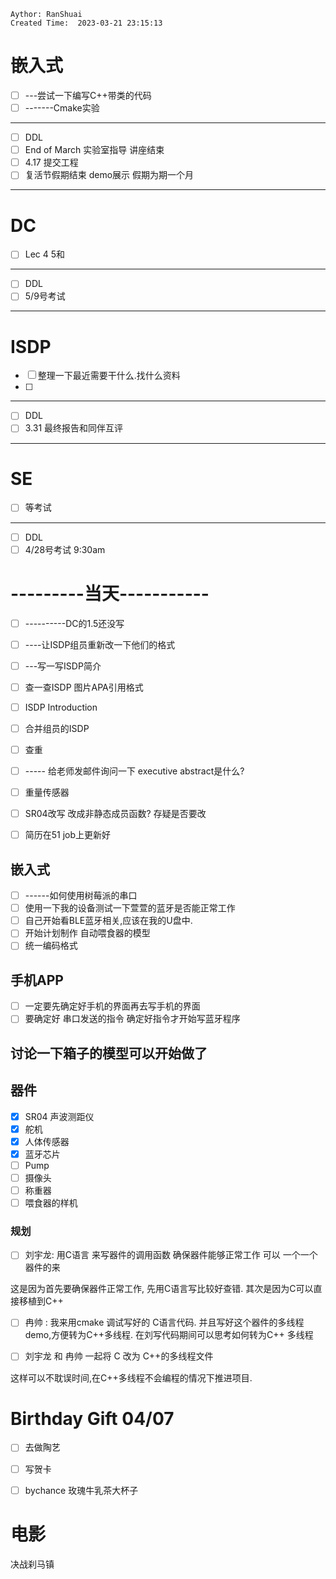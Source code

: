 ```
Aythor: RanShuai
Created Time:  2023-03-21 23:15:13
```
# 嵌入式
- [ ] ---尝试一下编写C++带类的代码
- [ ] -------Cmake实验
---
- [ ] DDL
- [ ] End of March  实验室指导 讲座结束
- [ ] 4.17 提交工程
- [ ] 复活节假期结束 demo展示 假期为期一个月
---
# DC
- [ ] Lec 4 5和
---
- [ ] DDL
- [ ] 5/9号考试
---
# ISDP
- [ ] 整理一下最近需要干什么.找什么资料
- [ ] 
---
- [ ] DDL
- [ ] 3.31 最终报告和同伴互评
---
# SE
- [ ] 等考试
---
- [ ] DDL
- [ ] 4/28号考试 9:30am

# ---------当天-----------
- [ ] ----------DC的1.5还没写

- [ ] ----让ISDP组员重新改一下他们的格式
- [ ] ---写一写ISDP简介
- [ ] 查一查ISDP 图片APA引用格式
- [ ] ISDP  Introduction
- [ ] 合并组员的ISDP
- [ ] 查重



- [ ] ----- 给老师发邮件询问一下 executive abstract是什么?
- [ ] 重量传感器
- [ ] SR04改写 改成非静态成员函数? 存疑是否要改
- [ ] 简历在51 job上更新好

## 嵌入式
- [ ] ------如何使用树莓派的串口
- [ ] 使用一下我的设备测试一下萱萱的蓝牙是否能正常工作
- [ ] 自己开始看BLE蓝牙相关,应该在我的U盘中.
- [ ] 开始计划制作 自动喂食器的模型
- [ ] 统一编码格式

## 手机APP
- [ ] 一定要先确定好手机的界面再去写手机的界面
- [ ] 要确定好 串口发送的指令 确定好指令才开始写蓝牙程序

## 讨论一下箱子的模型可以开始做了


## 器件
- [x] SR04 声波测距仪
- [x] 舵机
- [x] 人体传感器
- [x] 蓝牙芯片
- [ ] Pump
- [ ] 摄像头
- [ ] 称重器
- [ ] 喂食器的样机

### 规划
- [ ] 刘宇龙: 用C语言 来写器件的调用函数 确保器件能够正常工作 可以 一个一个器件的来

这是因为首先要确保器件正常工作, 先用C语言写比较好查错. 其次是因为C可以直接移植到C++

- [ ] 冉帅 : 我来用cmake 调试写好的 C语言代码. 并且写好这个器件的多线程demo,方便转为C++多线程.  在刘写代码期间可以思考如何转为C++ 多线程

- [ ] 刘宇龙 和 冉帅  一起将 C 改为 C++的多线程文件

这样可以不耽误时间,在C++多线程不会编程的情况下推进项目.


# Birthday Gift 04/07
- [ ] 去做陶艺
- [ ] 写贺卡
- [ ] bychance 玫瑰牛乳茶大杯子


# 电影
决战刹马镇